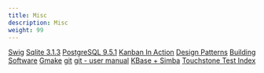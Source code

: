 ```yaml
---
title: Misc
description: Misc
weight: 99
---
```


<div class="book">
    <a href="/ebooks/swig/Sections.html">Swig</a>
    <a href="/ebooks/sqlite-doc-3130000/index.html">Sqlite 3.1.3</a>
    <a href="/ebooks/postgresql-9.5.1/index.html">PostgreSQL 9.5.1</a>
    <a href="/ebooks/KanbanInAction/index.html">Kanban In Action</a>
    <a href="/ebooks/designpatterns/contfso.htm">Design Patterns</a>
    <a href="/ebooks/sw-build/index.html">Building Software</a>
    <a href="/ebooks/make/index.html">Gmake</a>
    <a href="/ebooks/git/git.html">git</a>
    <a href="/ebooks/git/user-manual.html">git - user manual</a>
    <a href="/ebooks/kbase">KBase + Simba</a>
    <a href="http://srv-debian9-01.lakes.ad:3100/case.html">Touchstone Test Index</a>
</div>
